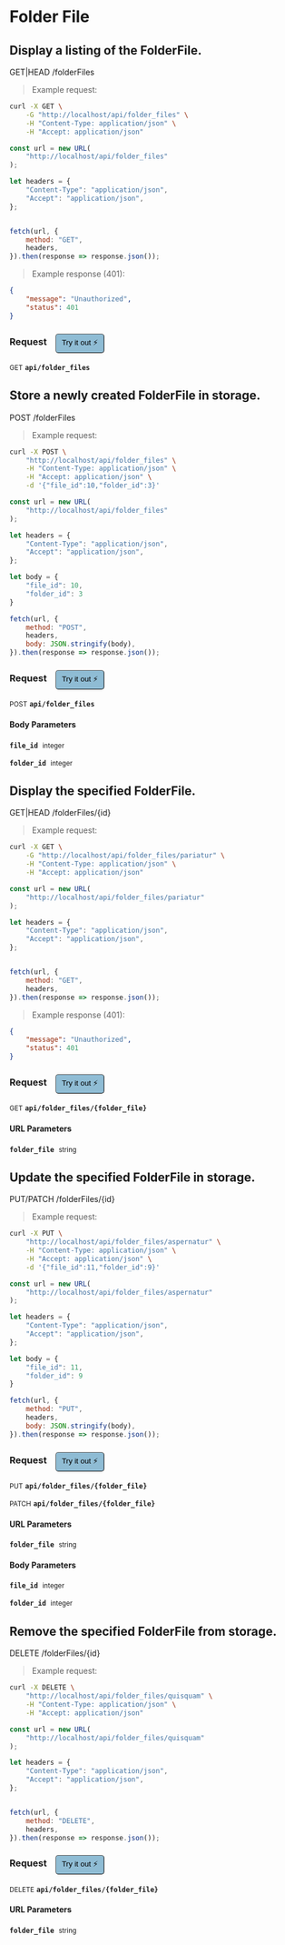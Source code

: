 # Folder File


## Display a listing of the FolderFile.


GET|HEAD /folderFiles

> Example request:

```bash
curl -X GET \
    -G "http://localhost/api/folder_files" \
    -H "Content-Type: application/json" \
    -H "Accept: application/json"
```

```javascript
const url = new URL(
    "http://localhost/api/folder_files"
);

let headers = {
    "Content-Type": "application/json",
    "Accept": "application/json",
};


fetch(url, {
    method: "GET",
    headers,
}).then(response => response.json());
```


> Example response (401):

```json
{
    "message": "Unauthorized",
    "status": 401
}
```
<div id="execution-results-GETapi-folder_files" hidden>
    <blockquote>Received response<span id="execution-response-status-GETapi-folder_files"></span>:</blockquote>
    <pre class="json"><code id="execution-response-content-GETapi-folder_files"></code></pre>
</div>
<div id="execution-error-GETapi-folder_files" hidden>
    <blockquote>Request failed with error:</blockquote>
    <pre><code id="execution-error-message-GETapi-folder_files"></code></pre>
</div>
<form id="form-GETapi-folder_files" data-method="GET" data-path="api/folder_files" data-authed="0" data-hasfiles="0" data-headers='{"Content-Type":"application\/json","Accept":"application\/json"}' onsubmit="event.preventDefault(); executeTryOut('GETapi-folder_files', this);">
<h3>
    Request&nbsp;&nbsp;&nbsp;
        <button type="button" style="background-color: #8fbcd4; padding: 5px 10px; border-radius: 5px; border-width: thin;" id="btn-tryout-GETapi-folder_files" onclick="tryItOut('GETapi-folder_files');">Try it out ⚡</button>
    <button type="button" style="background-color: #c97a7e; padding: 5px 10px; border-radius: 5px; border-width: thin;" id="btn-canceltryout-GETapi-folder_files" onclick="cancelTryOut('GETapi-folder_files');" hidden>Cancel</button>&nbsp;&nbsp;
    <button type="submit" style="background-color: #6ac174; padding: 5px 10px; border-radius: 5px; border-width: thin;" id="btn-executetryout-GETapi-folder_files" hidden>Send Request 💥</button>
    </h3>
<p>
<small class="badge badge-green">GET</small>
 <b><code>api/folder_files</code></b>
</p>
</form>


## Store a newly created FolderFile in storage.


POST /folderFiles

> Example request:

```bash
curl -X POST \
    "http://localhost/api/folder_files" \
    -H "Content-Type: application/json" \
    -H "Accept: application/json" \
    -d '{"file_id":10,"folder_id":3}'

```

```javascript
const url = new URL(
    "http://localhost/api/folder_files"
);

let headers = {
    "Content-Type": "application/json",
    "Accept": "application/json",
};

let body = {
    "file_id": 10,
    "folder_id": 3
}

fetch(url, {
    method: "POST",
    headers,
    body: JSON.stringify(body),
}).then(response => response.json());
```


<div id="execution-results-POSTapi-folder_files" hidden>
    <blockquote>Received response<span id="execution-response-status-POSTapi-folder_files"></span>:</blockquote>
    <pre class="json"><code id="execution-response-content-POSTapi-folder_files"></code></pre>
</div>
<div id="execution-error-POSTapi-folder_files" hidden>
    <blockquote>Request failed with error:</blockquote>
    <pre><code id="execution-error-message-POSTapi-folder_files"></code></pre>
</div>
<form id="form-POSTapi-folder_files" data-method="POST" data-path="api/folder_files" data-authed="0" data-hasfiles="0" data-headers='{"Content-Type":"application\/json","Accept":"application\/json"}' onsubmit="event.preventDefault(); executeTryOut('POSTapi-folder_files', this);">
<h3>
    Request&nbsp;&nbsp;&nbsp;
        <button type="button" style="background-color: #8fbcd4; padding: 5px 10px; border-radius: 5px; border-width: thin;" id="btn-tryout-POSTapi-folder_files" onclick="tryItOut('POSTapi-folder_files');">Try it out ⚡</button>
    <button type="button" style="background-color: #c97a7e; padding: 5px 10px; border-radius: 5px; border-width: thin;" id="btn-canceltryout-POSTapi-folder_files" onclick="cancelTryOut('POSTapi-folder_files');" hidden>Cancel</button>&nbsp;&nbsp;
    <button type="submit" style="background-color: #6ac174; padding: 5px 10px; border-radius: 5px; border-width: thin;" id="btn-executetryout-POSTapi-folder_files" hidden>Send Request 💥</button>
    </h3>
<p>
<small class="badge badge-black">POST</small>
 <b><code>api/folder_files</code></b>
</p>
<h4 class="fancy-heading-panel"><b>Body Parameters</b></h4>
<p>
<b><code>file_id</code></b>&nbsp;&nbsp;<small>integer</small>  &nbsp;
<input type="number" name="file_id" data-endpoint="POSTapi-folder_files" data-component="body" required  hidden>
<br>
</p>
<p>
<b><code>folder_id</code></b>&nbsp;&nbsp;<small>integer</small>  &nbsp;
<input type="number" name="folder_id" data-endpoint="POSTapi-folder_files" data-component="body" required  hidden>
<br>
</p>

</form>


## Display the specified FolderFile.


GET|HEAD /folderFiles/{id}

> Example request:

```bash
curl -X GET \
    -G "http://localhost/api/folder_files/pariatur" \
    -H "Content-Type: application/json" \
    -H "Accept: application/json"
```

```javascript
const url = new URL(
    "http://localhost/api/folder_files/pariatur"
);

let headers = {
    "Content-Type": "application/json",
    "Accept": "application/json",
};


fetch(url, {
    method: "GET",
    headers,
}).then(response => response.json());
```


> Example response (401):

```json
{
    "message": "Unauthorized",
    "status": 401
}
```
<div id="execution-results-GETapi-folder_files--folder_file-" hidden>
    <blockquote>Received response<span id="execution-response-status-GETapi-folder_files--folder_file-"></span>:</blockquote>
    <pre class="json"><code id="execution-response-content-GETapi-folder_files--folder_file-"></code></pre>
</div>
<div id="execution-error-GETapi-folder_files--folder_file-" hidden>
    <blockquote>Request failed with error:</blockquote>
    <pre><code id="execution-error-message-GETapi-folder_files--folder_file-"></code></pre>
</div>
<form id="form-GETapi-folder_files--folder_file-" data-method="GET" data-path="api/folder_files/{folder_file}" data-authed="0" data-hasfiles="0" data-headers='{"Content-Type":"application\/json","Accept":"application\/json"}' onsubmit="event.preventDefault(); executeTryOut('GETapi-folder_files--folder_file-', this);">
<h3>
    Request&nbsp;&nbsp;&nbsp;
        <button type="button" style="background-color: #8fbcd4; padding: 5px 10px; border-radius: 5px; border-width: thin;" id="btn-tryout-GETapi-folder_files--folder_file-" onclick="tryItOut('GETapi-folder_files--folder_file-');">Try it out ⚡</button>
    <button type="button" style="background-color: #c97a7e; padding: 5px 10px; border-radius: 5px; border-width: thin;" id="btn-canceltryout-GETapi-folder_files--folder_file-" onclick="cancelTryOut('GETapi-folder_files--folder_file-');" hidden>Cancel</button>&nbsp;&nbsp;
    <button type="submit" style="background-color: #6ac174; padding: 5px 10px; border-radius: 5px; border-width: thin;" id="btn-executetryout-GETapi-folder_files--folder_file-" hidden>Send Request 💥</button>
    </h3>
<p>
<small class="badge badge-green">GET</small>
 <b><code>api/folder_files/{folder_file}</code></b>
</p>
<h4 class="fancy-heading-panel"><b>URL Parameters</b></h4>
<p>
<b><code>folder_file</code></b>&nbsp;&nbsp;<small>string</small>  &nbsp;
<input type="text" name="folder_file" data-endpoint="GETapi-folder_files--folder_file-" data-component="url" required  hidden>
<br>
</p>
</form>


## Update the specified FolderFile in storage.


PUT/PATCH /folderFiles/{id}

> Example request:

```bash
curl -X PUT \
    "http://localhost/api/folder_files/aspernatur" \
    -H "Content-Type: application/json" \
    -H "Accept: application/json" \
    -d '{"file_id":11,"folder_id":9}'

```

```javascript
const url = new URL(
    "http://localhost/api/folder_files/aspernatur"
);

let headers = {
    "Content-Type": "application/json",
    "Accept": "application/json",
};

let body = {
    "file_id": 11,
    "folder_id": 9
}

fetch(url, {
    method: "PUT",
    headers,
    body: JSON.stringify(body),
}).then(response => response.json());
```


<div id="execution-results-PUTapi-folder_files--folder_file-" hidden>
    <blockquote>Received response<span id="execution-response-status-PUTapi-folder_files--folder_file-"></span>:</blockquote>
    <pre class="json"><code id="execution-response-content-PUTapi-folder_files--folder_file-"></code></pre>
</div>
<div id="execution-error-PUTapi-folder_files--folder_file-" hidden>
    <blockquote>Request failed with error:</blockquote>
    <pre><code id="execution-error-message-PUTapi-folder_files--folder_file-"></code></pre>
</div>
<form id="form-PUTapi-folder_files--folder_file-" data-method="PUT" data-path="api/folder_files/{folder_file}" data-authed="0" data-hasfiles="0" data-headers='{"Content-Type":"application\/json","Accept":"application\/json"}' onsubmit="event.preventDefault(); executeTryOut('PUTapi-folder_files--folder_file-', this);">
<h3>
    Request&nbsp;&nbsp;&nbsp;
        <button type="button" style="background-color: #8fbcd4; padding: 5px 10px; border-radius: 5px; border-width: thin;" id="btn-tryout-PUTapi-folder_files--folder_file-" onclick="tryItOut('PUTapi-folder_files--folder_file-');">Try it out ⚡</button>
    <button type="button" style="background-color: #c97a7e; padding: 5px 10px; border-radius: 5px; border-width: thin;" id="btn-canceltryout-PUTapi-folder_files--folder_file-" onclick="cancelTryOut('PUTapi-folder_files--folder_file-');" hidden>Cancel</button>&nbsp;&nbsp;
    <button type="submit" style="background-color: #6ac174; padding: 5px 10px; border-radius: 5px; border-width: thin;" id="btn-executetryout-PUTapi-folder_files--folder_file-" hidden>Send Request 💥</button>
    </h3>
<p>
<small class="badge badge-darkblue">PUT</small>
 <b><code>api/folder_files/{folder_file}</code></b>
</p>
<p>
<small class="badge badge-purple">PATCH</small>
 <b><code>api/folder_files/{folder_file}</code></b>
</p>
<h4 class="fancy-heading-panel"><b>URL Parameters</b></h4>
<p>
<b><code>folder_file</code></b>&nbsp;&nbsp;<small>string</small>  &nbsp;
<input type="text" name="folder_file" data-endpoint="PUTapi-folder_files--folder_file-" data-component="url" required  hidden>
<br>
</p>
<h4 class="fancy-heading-panel"><b>Body Parameters</b></h4>
<p>
<b><code>file_id</code></b>&nbsp;&nbsp;<small>integer</small>  &nbsp;
<input type="number" name="file_id" data-endpoint="PUTapi-folder_files--folder_file-" data-component="body" required  hidden>
<br>
</p>
<p>
<b><code>folder_id</code></b>&nbsp;&nbsp;<small>integer</small>  &nbsp;
<input type="number" name="folder_id" data-endpoint="PUTapi-folder_files--folder_file-" data-component="body" required  hidden>
<br>
</p>

</form>


## Remove the specified FolderFile from storage.


DELETE /folderFiles/{id}

> Example request:

```bash
curl -X DELETE \
    "http://localhost/api/folder_files/quisquam" \
    -H "Content-Type: application/json" \
    -H "Accept: application/json"
```

```javascript
const url = new URL(
    "http://localhost/api/folder_files/quisquam"
);

let headers = {
    "Content-Type": "application/json",
    "Accept": "application/json",
};


fetch(url, {
    method: "DELETE",
    headers,
}).then(response => response.json());
```


<div id="execution-results-DELETEapi-folder_files--folder_file-" hidden>
    <blockquote>Received response<span id="execution-response-status-DELETEapi-folder_files--folder_file-"></span>:</blockquote>
    <pre class="json"><code id="execution-response-content-DELETEapi-folder_files--folder_file-"></code></pre>
</div>
<div id="execution-error-DELETEapi-folder_files--folder_file-" hidden>
    <blockquote>Request failed with error:</blockquote>
    <pre><code id="execution-error-message-DELETEapi-folder_files--folder_file-"></code></pre>
</div>
<form id="form-DELETEapi-folder_files--folder_file-" data-method="DELETE" data-path="api/folder_files/{folder_file}" data-authed="0" data-hasfiles="0" data-headers='{"Content-Type":"application\/json","Accept":"application\/json"}' onsubmit="event.preventDefault(); executeTryOut('DELETEapi-folder_files--folder_file-', this);">
<h3>
    Request&nbsp;&nbsp;&nbsp;
        <button type="button" style="background-color: #8fbcd4; padding: 5px 10px; border-radius: 5px; border-width: thin;" id="btn-tryout-DELETEapi-folder_files--folder_file-" onclick="tryItOut('DELETEapi-folder_files--folder_file-');">Try it out ⚡</button>
    <button type="button" style="background-color: #c97a7e; padding: 5px 10px; border-radius: 5px; border-width: thin;" id="btn-canceltryout-DELETEapi-folder_files--folder_file-" onclick="cancelTryOut('DELETEapi-folder_files--folder_file-');" hidden>Cancel</button>&nbsp;&nbsp;
    <button type="submit" style="background-color: #6ac174; padding: 5px 10px; border-radius: 5px; border-width: thin;" id="btn-executetryout-DELETEapi-folder_files--folder_file-" hidden>Send Request 💥</button>
    </h3>
<p>
<small class="badge badge-red">DELETE</small>
 <b><code>api/folder_files/{folder_file}</code></b>
</p>
<h4 class="fancy-heading-panel"><b>URL Parameters</b></h4>
<p>
<b><code>folder_file</code></b>&nbsp;&nbsp;<small>string</small>  &nbsp;
<input type="text" name="folder_file" data-endpoint="DELETEapi-folder_files--folder_file-" data-component="url" required  hidden>
<br>
</p>
</form>



